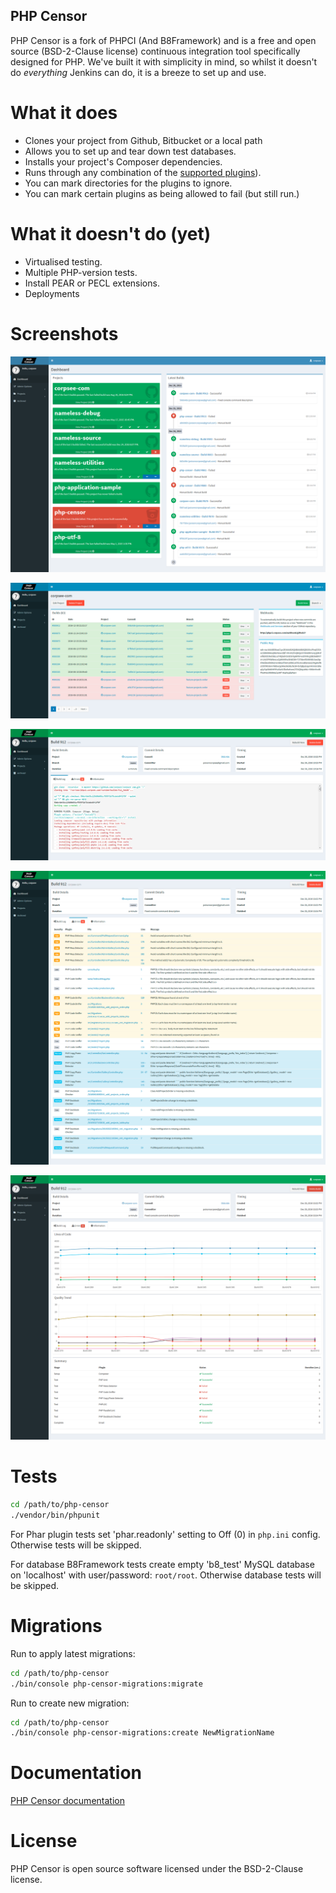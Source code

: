 PHP Censor
----------

PHP Censor is a fork of PHPCI (And B8Framework) and is a free and open source (BSD-2-Clause license) continuous
integration tool specifically designed for PHP. We've  built it with simplicity in mind, so whilst it doesn't
do *everything* Jenkins can do, it is a breeze to set up and use.

What it does
============

* Clones your project from Github, Bitbucket or a local path
* Allows you to set up and tear down test databases.
* Installs your project's Composer dependencies.
* Runs through any combination of the [supported plugins](docs/README.md)).
* You can mark directories for the plugins to ignore.
* You can mark certain plugins as being allowed to fail (but still run.)

What it doesn't do (yet)
========================

* Virtualised testing.
* Multiple PHP-version tests.
* Install PEAR or PECL extensions.
* Deployments

Screenshots
===========

[![Dashboard](docs/screenshots/dashboard.png)](docs/screenshots/dashboard.png)

[![Project](docs/screenshots/project.png)](docs/screenshots/project.png)

[![Build log](docs/screenshots/build-log.png)](docs/screenshots/build-log.png)

[![Build errors](docs/screenshots/build-errors.png)](docs/screenshots/build-errors.png)

[![Build information](docs/screenshots/build-information.png)](docs/screenshots/build-information.png)

Tests
=====

```bash
cd /path/to/php-censor
./vendor/bin/phpunit
```

For Phar plugin tests set 'phar.readonly' setting to Off (0) in `php.ini` config. Otherwise tests will be skipped.

For database B8Framework tests create empty 'b8_test' MySQL database on 'localhost' with user/password: `root/root`. Otherwise database tests will be skipped.

Migrations
==========

Run to apply latest migrations:

```bash
cd /path/to/php-censor
./bin/console php-censor-migrations:migrate
```

Run to create new migration:

```bash
cd /path/to/php-censor
./bin/console php-censor-migrations:create NewMigrationName
```

Documentation
=============

[PHP Censor documentation](docs/README.md)

License
=======

PHP Censor is open source software licensed under the BSD-2-Clause license.
